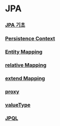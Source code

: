 # JPA
### [JPA 기초](https://github.com/kps990515/flab/tree/master/jpa/jpa_first)
### [Persistence Context](https://github.com/kps990515/flab/tree/master/jpa/persistence)
### [Entity Mapping](https://github.com/kps990515/flab/tree/master/jpa/entity_mapping)
### [relative Mapping](https://github.com/kps990515/flab/tree/master/jpa/relative_mapping)
### [extend Mapping](https://github.com/kps990515/flab/tree/master/jpa/extend_mapping)
### [proxy](https://github.com/kps990515/flab/tree/master/jpa/proxy)
### [valueType](https://github.com/kps990515/flab/tree/master/jpa/value_type)
### [JPQL](https://github.com/kps990515/flab/tree/master/jpa/jpql)